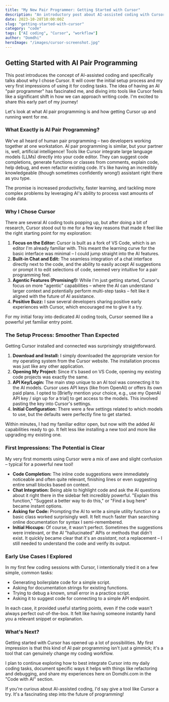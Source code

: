 ```yaml
---
title: "My New Pair Programmer: Getting Started with Cursor"
description: "An introductory post about AI-assisted coding with Cursor, covering setup and first impressions."
date: 2023-10-28T10:00:00Z
slug: "getting-started-with-cursor"
category: "code"
tags: ["AI coding", "Cursor", "workflow"]
author: "Domdhi"
heroImage: "/images/cursor-screenshot.jpg"
---             
```


## Getting Started with AI Pair Programming

This post introduces the concept of AI-assisted coding and specifically talks about why I chose Cursor. It will cover the initial setup process and my very first impressions of using it for coding tasks. The idea of having an AI "pair programmer" has fascinated me, and diving into tools like Cursor feels like a significant shift in how we can approach writing code. I'm excited to share this early part of my journey!

Let's look at what AI pair programming is and how getting Cursor up and running went for me.

### What Exactly is AI Pair Programming?

We've all heard of human pair programming – two developers working together at one workstation. AI pair programming is similar, but your partner is, well, artificial intelligence! Tools like Cursor integrate large language models (LLMs) directly into your code editor. They can suggest code completions, generate functions or classes from comments, explain code, help debug, and even refactor existing code. It's like having an incredibly knowledgeable (though sometimes confidently wrong!) assistant right there as you type.

The promise is increased productivity, faster learning, and tackling more complex problems by leveraging AI's ability to process vast amounts of code data.

### Why I Chose Cursor

There are several AI coding tools popping up, but after doing a bit of research, Cursor stood out to me for a few key reasons that made it feel like the right starting point for my exploration:

1.  **Focus on the Editor:** Cursor is built as a fork of VS Code, which is an editor I'm already familiar with. This meant the learning curve for the basic interface was minimal – I could jump straight into the AI features.
2.  **Built-in Chat and Edit:** The seamless integration of a chat interface directly next to the code, and the ability to easily accept AI suggestions or prompt it to edit selections of code, seemed very intuitive for a pair programming feel.
3.  **Agentic Features (Promising!):** While I'm just getting started, Cursor's focus on more "agentic" capabilities – where the AI can understand larger context and potentially perform multi-step tasks – felt like it aligned with the future of AI assistance.
4.  **Positive Buzz:** I saw several developers sharing positive early experiences with Cursor, which encouraged me to give it a try.

For my initial foray into dedicated AI coding tools, Cursor seemed like a powerful yet familiar entry point.

### The Setup Process: Smoother Than Expected

Getting Cursor installed and connected was surprisingly straightforward.

1.  **Download and Install:** I simply downloaded the appropriate version for my operating system from the Cursor website. The installation process was just like any other application.
2.  **Opening My Project:** Since it's based on VS Code, opening my existing code projects was exactly the same.
3.  **API Key/Login:** The main step unique to an AI tool was connecting it to the AI models. Cursor uses API keys (like from OpenAI) or offers its own paid plans. I opted to [Briefly mention your choice, e.g., use my OpenAI API key / sign up for a trial] to get access to the models. This involved pasting the key into Cursor's settings.
4.  **Initial Configuration:** There were a few settings related to which models to use, but the defaults were perfectly fine to get started.

Within minutes, I had my familiar editor open, but now with the added AI capabilities ready to go. It felt less like installing a new tool and more like upgrading my existing one.

### First Impressions: The Potential is Clear

My very first moments using Cursor were a mix of awe and slight confusion – typical for a powerful new tool!

* **Code Completion:** The inline code suggestions were immediately noticeable and often quite relevant, finishing lines or even suggesting entire small blocks based on context.
* **Chat Integration:** Being able to highlight code and ask the AI questions about it right there in the sidebar felt incredibly powerful. "Explain this function," "Suggest a better way to do this," or "Find a bug here" became instant options.
* **Asking for Code:** Prompting the AI to write a simple utility function or a basic class worked surprisingly well. It felt much faster than searching online documentation for syntax I semi-remembered.
* **Initial Hiccups:** Of course, it wasn't perfect. Sometimes the suggestions were irrelevant, or the AI "hallucinated" APIs or methods that didn't exist. It quickly became clear that it's an *assistant*, not a replacement – I still needed to understand the code and verify its output.

### Early Use Cases I Explored

In my first few coding sessions with Cursor, I intentionally tried it on a few simple, common tasks:

* Generating boilerplate code for a simple script.
* Asking for documentation strings for existing functions.
* Trying to debug a known, small error in a practice script.
* Asking it to suggest code for connecting to a simple API endpoint.

In each case, it provided useful starting points, even if the code wasn't always perfect out-of-the-box. It felt like having someone instantly hand you a relevant snippet or explanation.

### What's Next?

Getting started with Cursor has opened up a lot of possibilities. My first impression is that this kind of AI pair programming isn't just a gimmick; it's a tool that can genuinely change my coding workflow.

I plan to continue exploring how to best integrate Cursor into my daily coding tasks, document specific ways it helps with things like refactoring and debugging, and share my experiences here on Domdhi.com in the "Code with AI" section.

If you're curious about AI-assisted coding, I'd say give a tool like Cursor a try. It's a fascinating step into the future of programming!